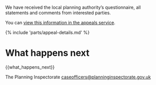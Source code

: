 We have received the local planning authority’s questionnaire, all statements and comments from interested parties.

You can [view this information in the appeals service]({{front_office_url}}/appeals/{{appeal_reference_number}}).

{% include 'parts/appeal-details.md' %}

# What happens next

{{what_happens_next}}

The Planning Inspectorate
caseofficers@planninginspectorate.gov.uk

